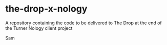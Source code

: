 # the-drop-x-nology
A repository containing the code to be delivered to The Drop at the end of the Turner Nology client project

Sam